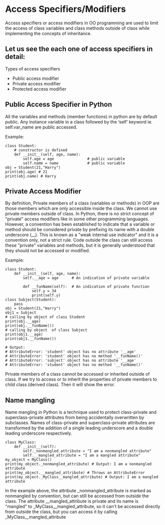 # Access Specifiers/Modifiers
Access specifiers or access modifiers in OO programming are used to limit the access of class variables and class methods outside of class while
implementing the concepts of inheritance.

## Let us see the each one of access specifiers in detail:

Types of access specifiers
  * Public access modifier
  * Private access modifier
  * Protected access modifier

## Public Access Specifier in Python
All the variables and methods (member functions) in python are by default public. Any instance variable in a class followed by the ‘self’ keyword 
ie. self.var_name are public accessed.

Example:    
```
class Student:
    # constructor is defined
    def __init__(self, age, name):
        self.age = age               # public variable
        self.name = name             # public variable
obj = Student(21,"Harry")
print(obj.age) # 21
print(obj.name) # Harry

```

## Private Access Modifier
By definition, Private members of a class (variables or methods) in OOP are those members which are only accessible inside the class. We cannot use private members outside of class.
In Python, there is no strict concept of "private" access modifiers like in some other programming languages.
However, a convention has been established to indicate that a variable or method should be considered private by prefixing its name with a double underscore (__).
This is known as a "weak internal use indicator" and it is a convention only, not a strict rule. Code outside the class can still access these "private" variables and methods, but it is generally understood that they should not be accessed or modified.

Example:
```
class Student: 
    def __init__(self, age, name): 
        self.__age = age      # An indication of private variable
        
        def __funName(self):  # An indication of private function
            self.y = 34
            print(self.y)
class Subject(Student):
    pass
obj = Student(21,"Harry")
obj1 = Subject
# calling by object of class Student
print(obj.__age)
print(obj.__funName())
# calling by object  of class Subject
print(obj1.__age)
print(obj1.__funName())

# Output:
# AttributeError: 'student' object has no attribute '__age'
# AttributeError: 'student' object has no method '__funName()'
# AttributeError: 'subject' object has no attribute '__age'
# AttributeError: 'student' object has no method '__funName()'
```
Private members of a class cannot be accessed or inherited outside of class. If we try to access or to inherit the properties of private members to child class (derived class). Then it will show the error.

## Name mangling
Name mangling in Python is a technique used to protect class-private and superclass-private attributes from being accidentally overwritten by subclasses. Names of class-private and superclass-private attributes are transformed by the addition of a single leading underscore and a double leading underscore respectively.

```
class MyClass:
    def __init__(self):
        self._nonmangled_attribute = "I am a nonmangled attribute"
        self.__mangled_attribute = "I am a mangled attribute"
my_object = MyClass()
print(my_object._nonmangled_attribute) # Output: I am a nonmangled attribute
print(my_object.__mangled_attribute) # Throws an AttributeError
print(my_object._MyClass__mangled_attribute) # Output: I am a mangled attribute
```

In the example above, the attribute _nonmangled_attribute is marked as nonmangled by convention, but can still be accessed from outside the class. The attribute __mangled_attribute is private and its name is "mangled" to _MyClass__mangled_attribute, so it can't be accessed directly from outside the class, but you can access it by calling _MyClass__mangled_attribute

